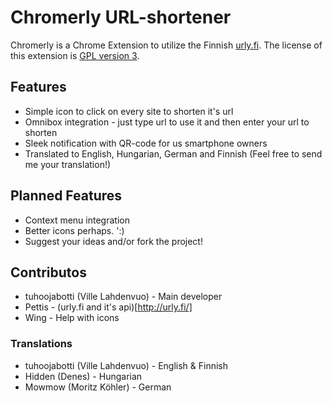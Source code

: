Chromerly URL-shortener
=======================
Chromerly is a Chrome Extension to utilize the Finnish [urly.fi](http://urly.fi/). The license of this extension is [GPL version 3](https://github.com/tuhoojabotti/Chromerly-URL-shortener/blob/master/COPYING).

Features
--------
* Simple icon to click on every site to shorten it's url
* Omnibox integration - just type url to use it and then enter your url to shorten
* Sleek notification with QR-code for us smartphone owners
* Translated to English, Hungarian, German and Finnish (Feel free to send me your translation!)

Planned Features
----------------
* Context menu integration
* Better icons perhaps. ':)
* Suggest your ideas and/or fork the project!

Contributos
-----------
* tuhoojabotti (Ville Lahdenvuo) - Main developer
* Pettis - (urly.fi and it's api)[http://urly.fi/]
* Wing - Help with icons

### Translations
* tuhoojabotti (Ville Lahdenvuo) - English & Finnish
* Hidden (Denes) - Hungarian
* Mowmow (Moritz Köhler) - German